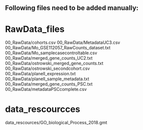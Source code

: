 ## Following files need to be added manually:
# RawData_files
00_RawData/cohorts.csv
00_RawData/MetadataUC3.csv <br>
00_RawData/Mo_GSE112057_RawCounts_dataset.txt <br>
00_RawData/Mo_samplecasecontroltable.csv <br>
00_RawData/merged_gene_counts_UC2.txt<br>
00_RawData/ostrowski_merged_gene_counts.txt<br>
00_RawData/ostrowski_secondcohort.csv<br>
00_RawData/planell_expression.txt<br>
00_RawData/planell_sample_metadata.txt <br>
00_RawData/merged_gene_counts_PSC.txt <br>
00_RawData/metadataPSCcomplete.csv <br>

# data_rescourcces <br>
data_rescources/GO_biological_Process_2018.gmt <br>